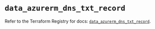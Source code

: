 # `data_azurerm_dns_txt_record`

Refer to the Terraform Registry for docs: [`data_azurerm_dns_txt_record`](https://registry.terraform.io/providers/hashicorp/azurerm/4.34.0/docs/data-sources/dns_txt_record).
